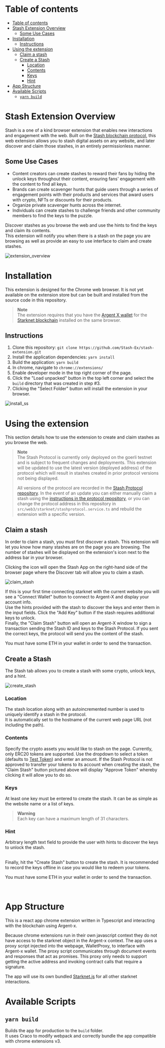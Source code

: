 # Table of contents
- [Table of contents](#table-of-contents)
- [Stash Extension Overview](#stash-extension-overview)
  - [Some Use Cases](#some-use-cases)
- [Installation](#installation)
  - [Instructions](#instructions)
- [Using the extension](#using-the-extension)
  - [Claim a stash](#claim-a-stash)
  - [Create a Stash](#create-a-stash)
    - [Location](#location)
    - [Contents](#contents)
    - [Keys](#keys)
    - [Hint](#hint)
- [App Structure](#app-structure)
- [Available Scripts](#available-scripts)
  - [`yarn build`](#yarn-build)

# Stash Extension Overview

Stash is a one of a kind browser extension that enables new interactions and engagement with the web. Built on the [Stash blockchain protocol](https://github.com/Stash-Ex/stash-protocol), this web extension allows you to stash digital assets on any website, and later discover and claim those stashes, in an entirely permissionless manner.  


## Some Use Cases
- Content creators can create stashes to reward their fans by hiding the unlock keys throughout their content, ensuring fans' engagement with the content to find all keys.
- Brands can create scavenger hunts that guide users through a series of engagement points with their products and services that award users with crypto, NFTs or discounts for their products.
- Organize private scavenger hunts across the internet.
- Individuals can create stashes to challenge friends and other community members to find the keys to the puzzle.  

Discover stashes as you browse the web and use the hints to find the keys and claim its contents.  
This extension will notify you when there is a stash on the page you are browsing as well as provide an easy to use interface to claim and create stashes.

![extension_overview](/documentation/extension_overview.png)


# Installation

This extension is designed for the Chrome web browser. It is not yet available on the extension store but can be built and installed from the source code in this repository.

> **Note**  
> The extension requires that you have the [Argent X wallet](https://chrome.google.com/webstore/detail/argent-x/dlcobpjiigpikoobohmabehhmhfoodbb) for the [Starknet blockchain](https://starknet.io/) installed on the same browser.

## Instructions

1. Clone this repository: `git clone https://github.com/Stash-Ex/stash-extension.git`
2. Install the application dependencies: `yarn install`
3. Build the application: `yarn build`
4. In chrome, navigate to `chrome://extensions/`
5. Enable developer mode in the top right corner of the page.
6. Click the "Load unpacked" button in the top left corner and select the `build` directory that was created in step #3.
7. Clicking the "Select Folder" button will install the extension in your browser.

![install_ss](/documentation/install_extension.png)

# Using the extension

This section details how to use the extension to create and claim stashes as you browse the web.

> **Note**  
> The Stash Protocol is currently only deployed on the goerli testnet and is subject to frequent changes and deployments. This extension will be updated to use the latest version (deployed address) of the protocol which will result in stashes created in prior protocol versions not being displayed.      
> 
> All versions of the protocol are recorded in the [Stash Protocol repository](https://github.com/Stash-Ex/stash-protocol). In the event of an update you can either manually claim a stash using the [instructions in the protocol repository](https://github.com/Stash-Ex/stash-protocol#claim-a-stash), or you can change the protocol address in this repository in `src/web3/starknet/stashprotocol.service.ts` and rebuild the extension with a specific version.   

## Claim a stash
In order to claim a stash, you must first discover a stash. This extension will let you know how many stashes are on the page you are browsing. The number of stashes will be displayed on the extension's icon next to the address bar in your browser. 

Clicking the icon will open the Stash App on the right-hand side of the browser page where the Discover tab will allow you to claim a stash. 

![claim_stash](/documentation/claim_stash.png)

If this is your first time connecting starknet with the current website you will see a "Connect Wallet" button to connect to Argent-X and display your account info.  
Use the hints provided with the stash to discover the keys and enter them in the input fields. Click the "Add Key" button if the stash requires additional keys to unlock.  
Finally, the "Claim Stash" button will open an Argent-X window to sign a transaction sending the Stash ID and keys to the Stash Protocol. If you sent the correct keys, the protocol will send you the content of the stash.

You must have some ETH in your wallet in order to send the transaction.

## Create a Stash

The Stash tab allows you to create a stash with some crypto, unlock keys, and a hint.  

![create_stash](/documentation/create_stash.png)

### Location
 The stash location along with an autoincremented number is used to uniquely identify a stash in the protocol.  
 It is automatically set to the hostname of the current web page URL (not including the path).  

### Contents
Specify the crypto assets you would like to stash on the page. Currently, only ERC20 tokens are supported. Use the dropdown to select a token (defaults to [Test Token](https://goerli.voyager.online/contract/0x07394cbe418daa16e42b87ba67372d4ab4a5df0b05c6e554d158458ce245bc10)) and enter an amount. If the Stash Protocol is not approved to transfer your tokens to its account when creating the stash, the "Claim Stash" button pictured above will display "Approve Token" whereby clicking it will allow you to do so.

### Keys
At least one key must be entered to create the stash. It can be as simple as the website name or a list of keys.  
> **Warning**  
> Each key can have a maximum length of 31 characters.
  

### Hint
Arbitrary length text field to provide the user with hints to discover the keys to unlock the stash. 

<br/>
Finally, hit the "Create Stash" button to create the stash. It is recommended to record the keys offline in case you would like to redeem your tokens.  

You must have some ETH in your wallet in order to send the transaction.

<br/>

# App Structure

This is a react app chrome extension written in Typescript and interacting with the blockchain using Argent-x.    

Because chrome extensions run in their own javascript context they do not have access to the starknet object in the Argent-x context. The app uses a proxy script injected into the webpage, WalletProxy, to interface with Argent-x wallet. The proxy script communicates through document events and responses that act as promises. This proxy only needs to support getting the active address and invoking contract calls that require a signature.

The app will use its own bundled [Starknet.js](https://github.com/0xs34n/starknet.js) for all other starknet interactions. 

# Available Scripts

## `yarn build`

Builds the app for production to the `build` folder.  
It uses Craco to modify webpack and correctly bundle the app compatible with chrome extensions v3. 
